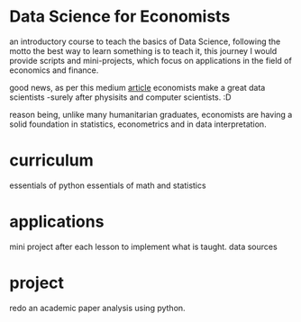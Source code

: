 # Data Science for Economists 

an introductory course to teach the basics of Data Science, following the motto the best way to learn something is to teach it, this journey I would provide scripts and mini-projects, which focus on applications in the field of economics and finance.

good news, as per this medium [article](https://medium.com/quantopy-blog/4-reasons-why-economists-make-great-data-scientists-and-why-no-one-tells-them-524478845ec2) economists make a great data scientists -surely after physisits and computer scientists. :D 

reason being, unlike many humanitarian graduates, economists are having a solid foundation in statistics, econometrics and in data interpretation.

# curriculum
essentials of python
essentials of math and statistics

# applications
mini project after each lesson to implement what is taught.
data sources

# project
redo an academic paper analysis using python.
